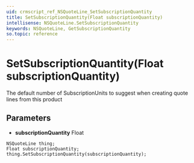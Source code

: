 ```yaml
---
uid: crmscript_ref_NSQuoteLine_SetSubscriptionQuantity
title: SetSubscriptionQuantity(Float subscriptionQuantity)
intellisense: NSQuoteLine.SetSubscriptionQuantity
keywords: NSQuoteLine, GetSubscriptionQuantity
so.topic: reference
---
```


# SetSubscriptionQuantity(Float subscriptionQuantity)

The default number of SubscriptionUnits to suggest when creating quote lines from this product

## Parameters

* **subscriptionQuantity** Float

```crmscript
NSQuoteLine thing;
Float subscriptionQuantity;
thing.SetSubscriptionQuantity(subscriptionQuantity);
```

